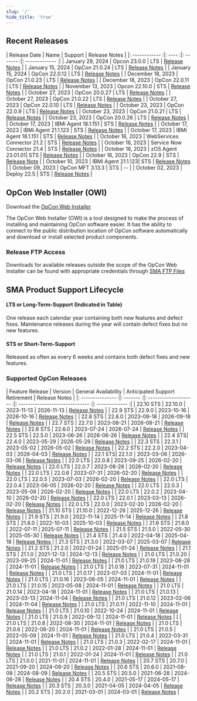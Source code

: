```yaml
---
slug: '/'
hide_title: 'true'
---
```


## Recent Releases

| Release Date | Name | Support | Release Notes |
|: ------------ :|: ---- :|: ------- :|: ------------- :|
| January 29, 2024 | Opcon 23.0.0  | LTS | [Release Notes](https://help.smatechnologies.com/opcon/core/release-notes/#opcon-2300) |
| January 15, 2024 | OpCon 21.0.24 | LTS | [Release Notes](https://help.smatechnologies.com/opcon/core/v21.0/release-notes/#opcon-21024) |
| January 15, 2024 | OpCon 22.0.12 | LTS | [Release Notes](https://help.smatechnologies.com/opcon/core/v22.0/release-notes/#opcon-22012) |
| December 18, 2023 | OpCon 21.0.23 | LTS | [Release Notes](https://help.smatechnologies.com/opcon/core/v21.0/release-notes/#opcon-21023) |
| December 18, 2023 | OpCon 22.0.11 | LTS | [Release Notes](https://help.smatechnologies.com/opcon/core/v22.0/release-notes/#opcon-22011) |
| November 13, 2023 | Opcon 22.10.0  | STS | [Release Notes](https://help.smatechnologies.com/opcon/core/release-notes/#opcon-22100) |
| October 27, 2023 | OpCon 20.0.27 | LTS | [Release Notes](https://help.smatechnologies.com/opcon/core/v20.0/index.htm#Files/Release%2520Notes/OpCon/OpCon%2520Notes.htm%23Version20.0.27) |
| October 27, 2023 | OpCon 21.0.22 | LTS | [Release Notes](https://help.smatechnologies.com/opcon/core/v21.0/release-notes#opcon-21022) |
| October 27, 2023 | OpCon 22.0.10 | LTS | [Release Notes](https://help.smatechnologies.com/opcon/core/v22.0/release-notes#opcon-2210) |
| October 23, 2023 | OpCon 22.0.9 | LTS | [Release Notes](https://help.smatechnologies.com/opcon/core/v22.0/release-notes#opcon-2209) |
| October 23, 2023 | OpCon 21.0.21 | LTS | [Release Notes](https://help.smatechnologies.com/opcon/core/v21.0/release-notes#opcon-21021) |
| October 23, 2023 | OpCon 20.0.26 | LTS | [Release Notes](https://help.smatechnologies.com/opcon/core/v20.0/index.htm#Files/Release%2520Notes/OpCon/OpCon%2520Notes.htm%23Version20.0.26) |
| October 17, 2023 | IBMi Agent 18.1.151 | STS | [Release Notes](https://help.smatechnologies.com/opcon/agents/ibm-i/ibm-i-lsam-release-notes/overview/) |
| October 17, 2023 | IBMi Agent 21.1.123 | STS | [Release Notes](https://help.smatechnologies.com/opcon/agents/ibm-i/ibm-i-lsam-release-notes/overview/) |
| October 17, 2023 | IBMi Agent 18.1.151 | STS | [Release Notes](https://help.smatechnologies.com/opcon/agents/ibm-i/ibm-i-lsam-release-notes/overview/) |
| October 16, 2023 | WebServices Connector 21.2 | STS | [Release Notes](https://help.smatechnologies.com/opcon/connectors/webservices/release-notes) |
| October 16, 2023 | Service Now Connector 21.4 | STS | [Release Notes](https://help.smatechnologies.com/opcon/connectors/servicenow/release-notes) |
| October 16, 2023 | zOS Agent 23.01.01| STS | [Release Notes](https://help.smatechnologies.com/opcon/agents/zos/release-notes) |
| October 16, 2023 | OpCon 22.9 | STS | [Release Note](https://help.smatechnologies.com/opcon/core/release-notes/#opcon-2280) |
| October 10, 2023 | IBMi Agent 21.1.123| STS | [Release Notes](https://help.smatechnologies.com/opcon/agents/ibm-i/ibm-i-lsam-release-notes/overview/) |
| October 09, 2023 | OpCon MFT 3.13.3 | STS | -- |
| October 02, 2023 | Deploy 22.5 | STS | [Release Notes](https://help.smatechnologies.com/opcon/deploy/release-notes#version-225) |

## OpCon Web Installer (OWI)

Download the [OpCon Web Installer](https://smatechnologies.hosted-by-files.com/OpConPublicUtilities/OpConWebInstaller.zip)

The OpCon Web Installer (OWI) is a tool designed to make the process of installing and maintaining OpCon software easier. It has the ability to connect to the public distribution location of OpCon software automatically and download or install selected product components.

### Release FTP Access

Downloads for available releases outside the scope of the OpCon Web Installer can be found with appropriate credentials through [SMA FTP Files](https://files.smatechnologies.com/files/)

## SMA Product Support Lifecycle

#### LTS or Long-Term-Support (Indicated in Table)

One release each calendar year containing both new features and defect fixes. Maintenance releases during the year will contain defect fixes but no new features.

#### STS or Short-Term-Support

Released as often as every 6 weeks and contains both defect fixes and new features.


### Supported OpCon Releases

| Feature Release | Version | General Availability | Anticipated Support Retirement | Release Notes |
|: --------------- :|: ------- :|: -------------------- :|: ------------------------------ :|: ------------- :|
| 22.10 STS | 22.10.0 | 2023-11-13 | 2026-11-13 | [Release Notes](https://help.smatechnologies.com/opcon/core/release-notes/#opcon-22100) |
| 22.9 STS | 22.9.0 | 2023-10-16 | 2026-10-16 | [Release Notes](https://help.smatechnologies.com/opcon/core/release-notes/#opcon-2290) |
| 22.8 STS | 22.8.0 | 2023-09-18 | 2026-09-18 | [Release Notes](https://help.smatechnologies.com/opcon/core/release-notes/#opcon-2280) |
| 22.7 STS | 22.7.0 | 2023-08-21 | 2026-08-21 | [Release Notes](https://help.smatechnologies.com/opcon/core/release-notes/#opcon-2270) |
| 22.6 STS | 22.6.0 | 2023-07-24 | 2026-07-24 | [Release Notes](https://help.smatechnologies.com/opcon/core/release-notes/#opcon-2260) |
| 22.5 STS | 22.5.0 | 2023-06-26 | 2026-06-26 | [Release Notes](https://help.smatechnologies.com/opcon/core/release-notes/#opcon-2250) |
| 22.4 STS| 22.4.0 | 2023-05-29 | 2026-05-29 | [Release Notes](https://help.smatechnologies.com/opcon/core/release-notes/#opcon-2240) |
| 22.3 STS | 22.3.1 | 2023-05-02 | 2026-05-02 | [Release Notes](https://help.smatechnologies.com/opcon/core/release-notes/#opcon-2231) |
| 22.2 STS | 22.2.0 | 2023-04-03 | 2026-04-03 | [Release Notes](https://help.smatechnologies.com/opcon/core/release-notes/#opcon-2220) |
| 22.1 STS| 22.1.0 | 2023-03-06 | 2026-03-06 | [Release Notes](https://help.smatechnologies.com/opcon/core/release-notes/#opcon-2210) |
| 22.0 LTS | 22.0.8 | 2023-09-25 | 2026-02-20 | [Release Notes](https://help.smatechnologies.com/opcon/core/v22.0/release-notes/#opcon-2208) |
| 22.0 LTS | 22.0.7 | 2023-08-28 | 2026-02-20 | [Release Notes](https://help.smatechnologies.com/opcon/core/v22.0/release-notes/#opcon-2207) |
| 22.0 LTS | 22.0.6 | 2023-07-31 | 2026-02-20 | [Release Notes](https://help.smatechnologies.com/opcon/core/v22.0/release-notes/#opcon-2206) |
| 22.0 LTS | 22.0.5 | 2023-07-03 | 2026-02-20 | [Release Notes](https://help.smatechnologies.com/opcon/core/v22.0/release-notes/#opcon-2205) |
| 22.0 LTS | 22.0.4 | 2023-06-05 | 2026-02-20 | [Release Notes](https://help.smatechnologies.com/opcon/core/v22.0/release-notes/#opcon-2204) |
| 22.0 LTS | 22.0.3 | 2023-05-08 | 2026-02-20 | [Release Notes](https://help.smatechnologies.com/opcon/core/v22.0/release-notes/#opcon-2203) |
| 22.0 LTS | 22.0.2 | 2023-04-10 | 2026-02-20 | [Release Notes](https://help.smatechnologies.com/opcon/core/v22.0/release-notes/#opcon-2202) |
| 22.0 LTS | 22.0.1 | 2023-03-13 | 2026-02-20 | [Release Notes](https://help.smatechnologies.com/opcon/core/v22.0/release-notes/#opcon-2201) |
| 22.0 LTS | 22.0.0 | 2023-02-20 | 2026-02-20 | [Release Notes](https://help.smatechnologies.com/opcon/core/v22.0/release-notes/#opcon-2200) |
| 21.10 STS | 21.10.0 | 2022-12-26 | 2025-12-26 | [Release Notes](https://help.smatechnologies.com/opcon/core/release-notes/#opcon-21100) |
| 21.9 STS | 21.9.0 | 2022-11-14 | 2025-11-14 | [Release Notes](https://help.smatechnologies.com/opcon/core/release-notes/#opcon-2190) |
| 21.8 STS | 21.8.0 | 2022-10-03 | 2025-10-03 | [Release Notes](https://help.smatechnologies.com/opcon/core/release-notes/#opcon-2180) |
| 21.6 STS | 21.6.0 | 2022-07-11 | 2025-07-11 | [Release Notes](https://help.smatechnologies.com/opcon/core/v21.6/release-notes/#opcon-2160) |
| 21.5 STS | 21.5.0 | 2022-05-30 | 2025-05-30 | [Release Notes](https://help.smatechnologies.com/opcon/core/v21.6/release-notes/#opcon-2150) |
| 21.4 STS | 21.4.0 | 2022-04-18 | 2025-04-18 | [Release Notes](https://help.smatechnologies.com/opcon/core/v21.6/release-notes/#opcon-2140) |
| 21.3 STS | 21.3.0 | 2022-03-07 | 2025-03-07 | [Release Notes](https://help.smatechnologies.com/opcon/core/v21.6/release-notes/#opcon-2130) |
| 21.2 STS | 21.2.0 | 2022-01-24 | 2025-01-24 | [Release Notes](https://help.smatechnologies.com/opcon/core/v21.6/release-notes/#opcon-2120) |
| 21.1 STS | 21.1.0 | 2021-12-13 | 2024-12-13 | [Release Notes](https://help.smatechnologies.com/opcon/core/v21.6/release-notes/#opcon-2110) |
| 21.0 LTS | 21.0.20 | 2023-09-25 | 2024-11-01 | [Release Notes](https://help.smatechnologies.com/opcon/core/v21.0/release-notes/#opcon-21020) |
| 21.0 LTS | 21.0.19 | 2023-08-28 | 2024-11-01 | [Release Notes](https://help.smatechnologies.com/opcon/core/v21.0/release-notes/#opcon-21019) |
| 21.0 LTS | 21.0.18 | 2023-07-31 | 2024-11-01 | [Release Notes](https://help.smatechnologies.com/opcon/core/v21.0/release-notes/#opcon-21018) |
| 21.0 LTS | 21.0.17 | 2023-07-03 | 2024-11-01 | [Release Notes](https://help.smatechnologies.com/opcon/core/v21.0/release-notes/#opcon-21017) |
| 21.0 LTS | 21.0.16 | 2023-06-05 | 2024-11-01 | [Release Notes](https://help.smatechnologies.com/opcon/core/v21.0/release-notes/#opcon-21016) |
| 21.0 LTS | 21.0.15 | 2023-05-08 | 2024-11-01 | [Release Notes](https://help.smatechnologies.com/opcon/core/v21.0/release-notes/#opcon-21015) |
| 21.0 LTS | 21.0.14 | 2023-04-18 | 2024-11-01 | [Release Notes](https://help.smatechnologies.com/opcon/core/v21.0/release-notes/#opcon-21014) |
| 21.0 LTS | 21.0.13 | 2023-03-13 | 2024-11-04 | [Release Notes](https://help.smatechnologies.com/opcon/core/v21.0/release-notes/#opcon-210130) |
| 21.0 LTS | 21.0.12 | 2023-02-06 | 2024-11-04 | [Release Notes](https://help.smatechnologies.com/opcon/core/v21.0/release-notes/#opcon-21012) |
| 21.0 LTS | 21.0.11 | 2022-11-10 | 2024-11-01 | [Release Notes](https://help.smatechnologies.com/opcon/core/v21.0/release-notes/#opcon-21011) |
| 21.0 LTS | 21.0.10 | 2022-10-24 | 2024-11-01 | [Release Notes](https://help.smatechnologies.com/opcon/core/v21.0/release-notes/#opcon-21012) |
| 21.0 LTS | 21.0.9 | 2022-09-12 | 2024-11-01 | [Release Notes](https://help.smatechnologies.com/opcon/core/v21.0/release-notes/#opcon-2109) | [
| 21.0 LTS | 21.0.8 | 2022-08-30 | 2024-11-01 | [Release Notes](https://help.smatechnologies.com/opcon/core/v21.0/release-notes/#opcon-2108) |
| 21.0 LTS | 21.0.6 | 2022-06-20 | 2024-11-01 | [Release Notes](https://help.smatechnologies.com/opcon/core/v21.0/release-notes/#opcon-2106) |
| 21.0 LTS | 21.0.5 | 2022-05-09 | 2024-11-01 | [Release Notes](https://help.smatechnologies.com/opcon/core/v21.0/release-notes/#opcon-2105) |
| 21.0 LTS | 21.0.4 | 2022-03-31 | 2024-11-01 | [Release Notes](https://help.smatechnologies.com/opcon/core/v21.0/release-notes/#opcon-2104) |
| 21.0 LTS | 21.0.3 | 2022-02-17 | 2024-11-01 | [Release Notes](https://help.smatechnologies.com/opcon/core/v21.0/release-notes/#opcon-2103) |
| 21.0 LTS | 21.0.2 | 2022-01-28 | 2024-11-01 | [Release Notes](https://help.smatechnologies.com/opcon/core/v21.0/release-notes/#opcon-2102) |
| 21.0 LTS | 21.0.1 | 2022-01-24 | 2024-11-01 | [Release Notes](https://help.smatechnologies.com/opcon/core/v21.0/release-notes/#opcon-2101) |
| 21.0 LTS | 21.0.0 | 2021-11-01 | 2024-11-01 | [Release Notes](https://help.smatechnologies.com/opcon/core/v21.0/release-notes/#opcon-2100) |
| 20.7 STS | 20.7.0 | 2021-09-20 | 2024-09-20 | [Release Notes](https://help.smatechnologies.com/opcon/core/v20.0/index.htm#Files/Release%20Notes/OpCon/OpCon%20Notes.htm%3FTocPath%3DRelease%2520Notes%7COpCon%7C_____0) |
| 20.6 STS | 20.6.0 | 2021-08-09 | 2024-08-09 | [Release Notes](https://help.smatechnologies.com/opcon/core/v20.0/index.htm#Files/Release%20Notes/OpCon/OpCon%20Notes.htm%3FTocPath%3DRelease%2520Notes%7COpCon%7C_____0) |
| 20.5 STS | 20.5.0 | 2021-06-28 | 2024-06-28 | [Release Notes](https://help.smatechnologies.com/opcon/core/v20.0/index.htm#Files/Release%20Notes/OpCon/OpCon%20Notes.htm%3FTocPath%3DRelease%2520Notes%7COpCon%7C_____0) |
| 20.4 STS | 20.4.0 | 2021-05-17 | 2024-05-17 | [Release Notes](https://help.smatechnologies.com/opcon/core/v20.0/index.htm#Files/Release%20Notes/OpCon/OpCon%20Notes.htm%3FTocPath%3DRelease%2520Notes%7COpCon%7C_____0) |
| 20.3 STS | 20.3.0 | 2021-04-05 | 2024-04-05 | [Release Notes](https://help.smatechnologies.com/opcon/core/v20.0/index.htm#Files/Release%20Notes/OpCon/OpCon%20Notes.htm%3FTocPath%3DRelease%2520Notes%7COpCon%7C_____0) |
| 20.2 STS | 20.2.0 | 2021-03-01 | 2024-03-01 | [Release Notes](https://help.smatechnologies.com/opcon/core/v20.0/index.htm#Files/Release%20Notes/OpCon/OpCon%20Notes.htm%3FTocPath%3DRelease%2520Notes%7COpCon%7C_____0) |
